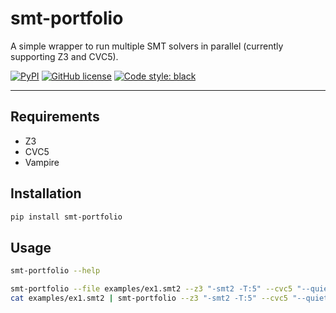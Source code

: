 # smt-portfolio

A simple wrapper to run multiple SMT solvers in parallel (currently supporting Z3 and CVC5).

[![PyPI](https://img.shields.io/pypi/v/smt-portfolio)](https://pypi.org/project/smt-portfolio/) [![GitHub license](https://img.shields.io/github/license/yangky11/smt-portfolio)](https://github.com/yangky11/smt-portfolio/blob/main/LICENSE) [![Code style: black](https://img.shields.io/badge/code%20style-black-000000.svg)](https://github.com/psf/black) 

______________________________________________________________________


## Requirements

* Z3
* CVC5
* Vampire

## Installation

```bash
pip install smt-portfolio
```

## Usage

```bash
smt-portfolio --help
```

```bash
smt-portfolio --file examples/ex1.smt2 --z3 "-smt2 -T:5" --cvc5 "--quiet --lang smt --dag-thresh=0 --enum-inst --tlimit 5000" --vampire "--input_syntax smtlib2 --output_mode smtcomp --time_limit 5"
cat examples/ex1.smt2 | smt-portfolio --z3 "-smt2 -T:5" --cvc5 "--quiet --lang smt --dag-thresh=0 --enum-inst --tlimit 5000" --vampire "--input_syntax smtlib2 --output_mode smtcomp --time_limit 5"
```
